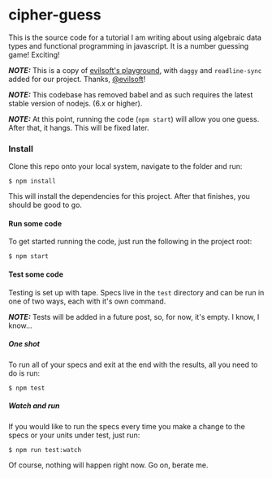 # cipher-guess

This is the source code for a tutorial I am writing about using algebraic data types and functional programming in javascript. It is a number guessing game! Exciting!

**_NOTE:_** This is a copy of [evilsoft's playground](https://github.com/evilsoft/evil-playground), with `daggy` and `readline-sync` added for our project. Thanks, [@evilsoft](https://github.com/evilsoft)!

**_NOTE:_** This codebase has removed babel and as such requires the latest stable version of nodejs. (6.x or higher).

**_NOTE:_** At this point, running the code (`npm start`) will allow you one guess. After that, it hangs. This will be fixed later.

### Install

Clone this repo onto your local system, navigate to the folder and run:

```
$ npm install
```

This will install the dependencies for this project. After that finishes, you should be good to go.

#### Run some code

To get started running the code, just run the following in the project root:

```
$ npm start
```

#### Test some code

Testing is set up with tape.
Specs live in the `test` directory and can be run in one of two ways, each with it's own command.

**_NOTE:_** Tests will be added in a future post, so, for now, it's empty. I know, I know...

##### One shot

To run all of your specs and exit at the end with the results, all you need to do is run:

```
$ npm test
```

##### Watch and run

If you would like to run the specs every time you make a change to the specs or your units under test, just run:

```
$ npm run test:watch
```

Of course, nothing will happen right now. Go on, berate me.
